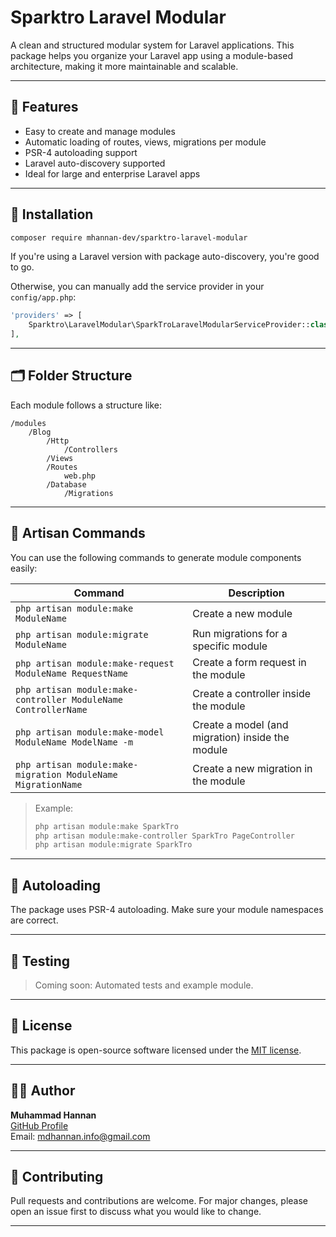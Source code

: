 # Sparktro Laravel Modular

A clean and structured modular system for Laravel applications. This package helps you organize your Laravel app using a module-based architecture, making it more maintainable and scalable.

---

## 🔧 Features

- Easy to create and manage modules
- Automatic loading of routes, views, migrations per module
- PSR-4 autoloading support
- Laravel auto-discovery supported
- Ideal for large and enterprise Laravel apps

---

## 🚀 Installation

```bash
composer require mhannan-dev/sparktro-laravel-modular
```

If you're using a Laravel version with package auto-discovery, you're good to go.

Otherwise, you can manually add the service provider in your `config/app.php`:

```php
'providers' => [
    Sparktro\LaravelModular\SparkTroLaravelModularServiceProvider::class,
],
```

---

## 🗂️ Folder Structure

Each module follows a structure like:

```
/modules
    /Blog
        /Http
            /Controllers
        /Views
        /Routes
            web.php
        /Database
            /Migrations
```

---

## 🧾 Artisan Commands

You can use the following commands to generate module components easily:

| Command | Description |
|--------|-------------|
| `php artisan module:make ModuleName` | Create a new module |
| `php artisan module:migrate ModuleName` | Run migrations for a specific module |
| `php artisan module:make-request ModuleName RequestName` | Create a form request in the module |
| `php artisan module:make-controller ModuleName ControllerName` | Create a controller inside the module |
| `php artisan module:make-model ModuleName ModelName -m` | Create a model (and migration) inside the module |
| `php artisan module:make-migration ModuleName MigrationName` | Create a new migration in the module |

> Example:
> ```bash
> php artisan module:make SparkTro
> php artisan module:make-controller SparkTro PageController
> php artisan module:migrate SparkTro
> ```

---

## 📂 Autoloading

The package uses PSR-4 autoloading. Make sure your module namespaces are correct.

---

## 🧪 Testing

> Coming soon: Automated tests and example module.

---

## 📝 License

This package is open-source software licensed under the [MIT license](LICENSE).

---

## 👨‍💻 Author

**Muhammad Hannan**  
[GitHub Profile](https://github.com/mhannan-dev)  
Email: [mdhannan.info@gmail.com](mailto:mdhannan.info@gmail.com)

---

## 🤝 Contributing

Pull requests and contributions are welcome. For major changes, please open an issue first to discuss what you would like to change.

---
